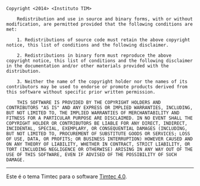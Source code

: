     Copyright <2014> <Instituto TIM>

        Redistribution and use in source and binary forms, with or without modification, are permitted provided that the following conditions are met:

        1. Redistributions of source code must retain the above copyright notice, this list of conditions and the following disclaimer.

        2. Redistributions in binary form must reproduce the above copyright notice, this list of conditions and the following disclaimer in the documentation and/or other materials provided with the distribution.

        3. Neither the name of the copyright holder nor the names of its contributors may be used to endorse or promote products derived from this software without specific prior written permission.

        THIS SOFTWARE IS PROVIDED BY THE COPYRIGHT HOLDERS AND CONTRIBUTORS "AS IS" AND ANY EXPRESS OR IMPLIED WARRANTIES, INCLUDING, BUT NOT LIMITED TO, THE IMPLIED WARRANTIES OF MERCHANTABILITY AND FITNESS FOR A PARTICULAR PURPOSE ARE DISCLAIMED. IN NO EVENT SHALL THE COPYRIGHT HOLDER OR CONTRIBUTORS BE LIABLE FOR ANY DIRECT, INDIRECT, INCIDENTAL, SPECIAL, EXEMPLARY, OR CONSEQUENTIAL DAMAGES (INCLUDING, BUT NOT LIMITED TO, PROCUREMENT OF SUBSTITUTE GOODS OR SERVICES; LOSS OF USE, DATA, OR PROFITS; OR BUSINESS INTERRUPTION) HOWEVER CAUSED AND ON ANY THEORY OF LIABILITY, WHETHER IN CONTRACT, STRICT LIABILITY, OR TORT (INCLUDING NEGLIGENCE OR OTHERWISE) ARISING IN ANY WAY OUT OF THE USE OF THIS SOFTWARE, EVEN IF ADVISED OF THE POSSIBILITY OF SUCH DAMAGE.
    
--- 

Este é o tema Timtec para o software [Timtec 4.0](https://github.com/institutotim/timtec).
